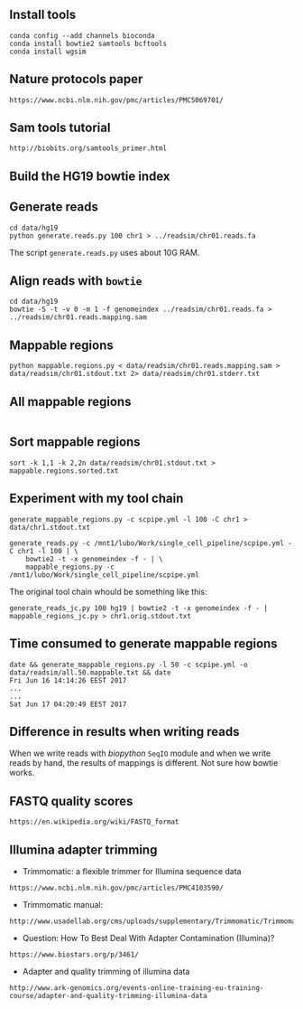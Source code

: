 

## Install tools

```
conda config --add channels bioconda
conda install bowtie2 samtools bcftools
conda install wgsim

```

## Nature protocols paper

```
https://www.ncbi.nlm.nih.gov/pmc/articles/PMC5069701/
```

## Sam tools tutorial

```
http://biobits.org/samtools_primer.html
```


## Build the HG19 bowtie index

## Generate reads

```
cd data/hg19
python generate.reads.py 100 chr1 > ../readsim/chr01.reads.fa 
```

The script `generate.reads.py` uses about 10G RAM. 


## Align reads with `bowtie`

```
cd data/hg19
bowtie -S -t -v 0 -m 1 -f genomeindex ../readsim/chr01.reads.fa > ../readsim/chr01.reads.mapping.sam
```

## Mappable regions

```
python mappable.regions.py < data/readsim/chr01.reads.mapping.sam > data/readsim/chr01.stdout.txt 2> data/readsim/chr01.stderr.txt
```

## All mappable regions

```

```

## Sort mappable regions

```
sort -k 1,1 -k 2,2n data/readsim/chr01.stdout.txt > mappable.regions.sorted.txt
```


## Experiment with my tool chain

```
generate_mappable_regions.py -c scpipe.yml -l 100 -C chr1 > data/chr1.stdout.txt
```

```
generate_reads.py -c /mnt1/lubo/Work/single_cell_pipeline/scpipe.yml -C chr1 -l 100 | \
    bowtie2 -t -x genomeindex -f - | \
    mappable_regions.py -c /mnt1/lubo/Work/single_cell_pipeline/scpipe.yml
```

The original tool chain whould be something like this:

```
generate_reads_jc.py 100 hg19 | bowtie2 -t -x genomeindex -f - | mappable_regions_jc.py > chr1.orig.stdout.txt
```

## Time consumed to generate mappable regions

```
date && generate_mappable_regions.py -l 50 -c scpipe.yml -o data/readsim/all.50.mappable.txt && date
Fri Jun 16 14:14:26 EEST 2017
...
...
Sat Jun 17 04:20:49 EEST 2017
```

## Difference in results when writing reads

When we write reads with *biopython* `SeqIO` module  and when we write reads
by hand, the results of mappings is different. Not sure how bowtie works.



## FASTQ quality scores

```
https://en.wikipedia.org/wiki/FASTQ_format
```


## Illumina adapter trimming

* Trimmomatic: a flexible trimmer for Illumina sequence data
```
https://www.ncbi.nlm.nih.gov/pmc/articles/PMC4103590/
```

* Trimmomatic manual:
```
http://www.usadellab.org/cms/uploads/supplementary/Trimmomatic/TrimmomaticManual_V0.32.pdf
```

* Question: How To Best Deal With Adapter Contamination (Illumina)?
```
https://www.biostars.org/p/3461/
```

* Adapter and quality trimming of illumina data
```
http://www.ark-genomics.org/events-online-training-eu-training-course/adapter-and-quality-trimming-illumina-data
```

